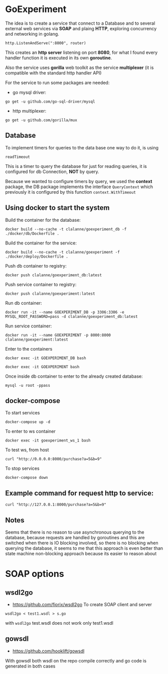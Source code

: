 # GoExperiment

The idea is to create a service that connect to a Database and to several external 
web services via **SOAP** and plaing **HTTP**, exploring concurrency and networking
in golang.
```
http.ListenAndServe(":8000", router)
``` 
This creates an **http server** listening on port **8080**, for what I found every 
handler function it is executed in its own **goroutine**.

Also the service uses **gorilla** web toolkit as the service **multiplexer**
(it is compatible with the standard http handler API)

For the service to run some packages are needed:
 * go mysql driver:
```
go get -u github.com/go-sql-driver/mysql
```
 * http multiplexer:
```
go get -u github.com/gorilla/mux
```
## Database
To implement timers for queries to the data base one way to do it, is using
```
readTimeout
```
This is a timer to query the database for just for reading queries, it is configured 
for db Connection, **NOT** by query.

Because we wanted to configure timers by query, we used the **context** package, the
DB package implements the interface ```QueryContext``` which previously it is
configured by this function ```context.WithTimeout```

## Using docker to start the system

Build the container for the database:
```
docker build --no-cache -t clalanne/goexperiment_db -f ./docker/db/Dockerfile .
```
Build the container for the service:
```
docker build --no-cache -t clalanne/goexperiment -f ./docker/deploy/Dockerfile .
```
Push db container to registry:
```
docker push clalanne/goexperiment_db:latest
```
Push service container to registry:
```
docker push clalanne/goexperiment:latest
```
Run db container:
```
docker run -it --name GOEXPERIMENT_DB -p 3306:3306 -e MYSQL_ROOT_PASSWORD=pass -d clalanne/goexperiment_db:latest
```
Run service container:
```
docker run -it --name GOEXPERIMENT -p 8000:8000 clalanne/goexperiment:latest
```
Enter to the containers
```
docker exec -it GOEXPERIMENT_DB bash
```
```
docker exec -it GOEXPERIMENT bash
```
Once inside db container to enter to the already created database:
```
mysql -u root -ppass
```

## docker-compose
To start services
```
docker-compose up -d
```
To enter to ws container
```
docker exec -it goexperiment_ws_1 bash
```
To test ws, from host
```
curl "http://0.0.0.0:8000/purchase?a=5&b=9"
```
To stop services
```
docker-compose down
```
## Example command for request http to service:
```
curl "http://127.0.0.1:8000/purchase?a=5&b=9"
```

## Notes
Seems that there is no reason to use asynchronous querying to the database, because
requests are handled by goroutines and this are switched when there is IO blocking 
involved, so there is no blocking when querying the database, it seems to me that this
approach is even better than state machine non-blocking approach because its easier
to reason about

# SOAP options
## wsdl2go
  * https://github.com/fiorix/wsdl2go 
To create SOAP client and server
```
wsdl2go < test1.wsdl > s.go
```
with ```wsdl2go``` test.wsdl does not work only test1.wsdl

## gowsdl
 * https://github.com/hooklift/gowsdl

With gowsdl both wsdl on the repo compile correctly and go code is generated in 
both cases

